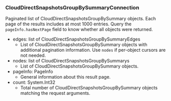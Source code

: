 ### CloudDirectSnapshotsGroupBySummaryConnection
Paginated list of CloudDirectSnapshotsGroupBySummary objects. Each page of the results includes at most 1000 entries. Query the `pageInfo.hasNextPage` field to know whether all objects were returned.

- edges: list of CloudDirectSnapshotsGroupBySummaryEdges
  - List of CloudDirectSnapshotsGroupBySummary objects with additional pagination information. Use `nodes` if per-object cursors are not needed.
- nodes: list of CloudDirectSnapshotsGroupBySummarys
  - List of CloudDirectSnapshotsGroupBySummary objects.
- pageInfo: PageInfo
  - General information about this result page.
- count: System.Int32
  - Total number of CloudDirectSnapshotsGroupBySummary objects matching the request arguments.
